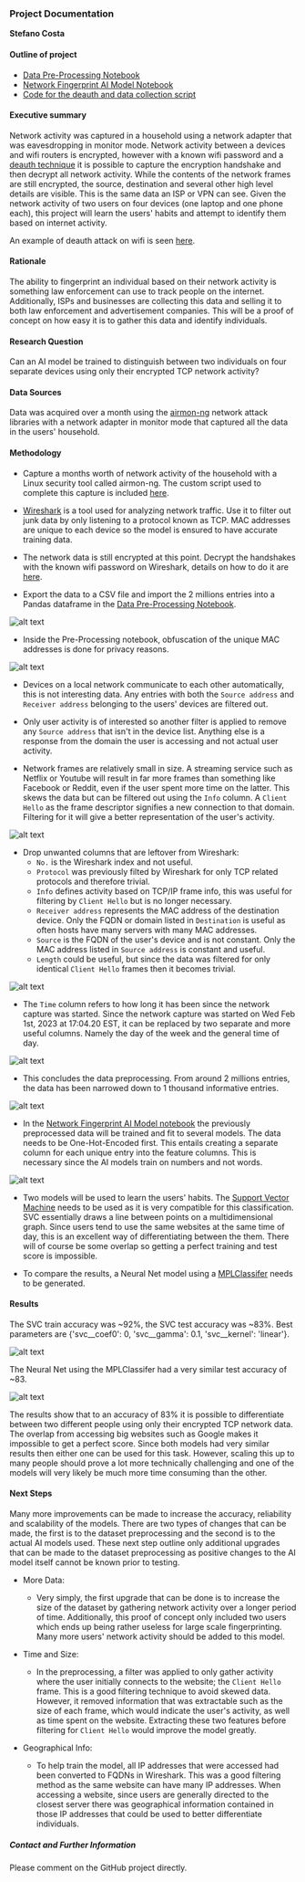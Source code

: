 ### Project Documentation

**Stefano Costa**

#### Outline of project

- [Data Pre-Processing Notebook]( https://github.com/Charm-q/AI-Capstone/blob/main/Data%20Pre-Processing.ipynb)
- [Network Fingerprint AI Model Notebook]( https://github.com/Charm-q/AI-Capstone/blob/main//Network%20Fingerprint%20AI%20Model.ipynb)
- [Code for the deauth and data collection script]( https://github.com/Charm-q/AI-Capstone/blob/main/month-capture.sh)

#### Executive summary

Network activity was captured in a household using a network adapter that was eavesdropping in monitor mode. Network activity between a devices and wifi routers is encrypted, however with a known wifi password and a [deauth technique]( https://en.wikipedia.org/wiki/Wi-Fi_deauthentication_attack) it is possible to capture the encryption handshake and then decrypt all network activity. While the contents of the network frames are still encrypted, the source, destination and several other high level details are visible. This is the same data an ISP or VPN can see. Given the network activity of two users on four devices (one laptop and one phone each), this project will learn the users' habits and attempt to identify them based on internet activity.

An example of deauth attack on wifi is seen [here]( https://www.youtube.com/watch?v=O1TpBjoiLe4).

#### Rationale

The ability to fingerprint an individual based on their network activity is something law enforcement can use to track people on the internet. Additionally, ISPs and businesses are collecting this data and selling it to both law enforcement and advertisement companies. This will be a proof of concept on how easy it is to gather this data and identify individuals.

#### Research Question
Can an AI model be trained to distinguish between two individuals on four separate devices using only their encrypted TCP network activity?

#### Data Sources
Data was acquired over a month using the [airmon-ng]( https://www.aircrack-ng.org/doku.php?id=airmon-ng) network attack libraries with a network adapter in monitor mode that captured all the data in the users' household.

#### Methodology
- Capture a months worth of network activity of the household with a Linux security tool called airmon-ng. The custom script used to complete this capture is included [here]( https://github.com/Charm-q/AI-Capstone/blob/main/month-capture.sh).

- [Wireshark]( https://wiki.wireshark.org) is a tool used for analyzing network traffic. Use it to filter out junk data by only listening to a protocol known as TCP. MAC addresses are unique to each device so the model is ensured to have accurate training data.

- The network data is still encrypted at this point. Decrypt the handshakes with the known wifi password on Wireshark, details on how to do it are [here]( https://wiki.wireshark.org/HowToDecrypt802.11).

- Export the data to a CSV file and import the 2 millions entries into a Pandas dataframe in the [Data Pre-Processing Notebook]( https://github.com/Charm-q/AI-Capstone/blob/main/Data%20Pre-Processing.ipynb). 

![alt text](img/info.png)

- Inside the Pre-Processing notebook, obfuscation of the unique MAC addresses is done for privacy reasons.

![alt text](img/obfuscation.png)

- Devices on a local network communicate to each other automatically, this is not interesting data. Any entries with both the `Source address` and `Receiver address` belonging to the users' devices are filtered out.

- Only user activity is of interested so another filter is applied to remove any `Source address` that isn't in the device list. Anything else is a response from the domain the user is accessing and not actual user activity.

- Network frames are relatively small in size. A streaming service such as Netflix or Youtube will result in far more frames than something like Facebook or Reddit, even if the user spent more time on the latter. This skews the data but can be filtered out using the `Info` column. A `Client Hello` as the frame descriptor signifies a new connection to that domain. Filtering for it will give a better representation of the user's activity.

![alt text](img/client_hello.png)

- Drop unwanted columns that are leftover from Wireshark:
  - `No.` is the Wireshark index and not useful.
  - `Protocol` was previously filted by Wireshark for only TCP related protocols and therefore trivial.
  - `Info` defines activity based on TCP/IP frame info, this was useful for filtering by `Client Hello` but is no longer necessary.
  - `Receiver address` represents the MAC address of the destination device. Only the FQDN or domain listed in `Destination` is useful as often hosts have many servers with many MAC addresses.
  - `Source` is the FQDN of the user's device and is not constant. Only the MAC address listed in `Source address` is constant and useful.
  - `Length` could be useful, but since the data was filtered for only identical `Client Hello` frames then it becomes trivial.

![alt text](img/unwanted.png)

- The `Time` column refers to how long it has been since the network capture was started. Since the network capture was started on Wed Feb 1st, 2023 at 17:04.20 EST, it can be replaced by two separate and more useful columns. Namely the day of the week and the general time of day.

![alt text](img/timeofday.png)

- This concludes the data preprocessing. From around 2 millions entries, the data has been narrowed down to 1 thousand informative entries.

![alt text](img/preprocessed.png)


- In the [Network Fingerprint AI Model notebook]( https://github.com/Charm-q/AI-Capstone/blob/main//Network%20Fingerprint%20AI%20Model.ipynb) the previously preprocessed data will be trained and fit to several models. The data needs to be One-Hot-Encoded first. This entails creating a separate column for each unique entry into the feature columns. This is necessary since the AI models train on numbers and not words.

![alt text](img/onehot.png)


- Two models will be used to learn the users' habits. The [Support Vector Machine]( https://en.wikipedia.org/wiki/Support_vector_machine) needs to be used as it is very compatible for this classification. SVC essentially draws a line between points on a multidimensional graph. Since users tend to use the same websites at the same time of day, this is an excellent way of differentiating between the them. There will of course be some overlap so getting a perfect training and test score is impossible.


- To compare the results, a Neural Net model using a [MPLClassifer]( https://scikit-learn.org/stable/modules/generated/sklearn.neural_network.MLPClassifier.html) needs to be generated.


#### Results

The SVC train accuracy was ~92%, the SVC test accuracy was ~83%. Best parameters are {'svc__coef0': 0, 'svc__gamma': 0.1, 'svc__kernel': 'linear'}. 

![alt text](img/svc.png)

The Neural Net using the MPLClassifer had a very similar test accuracy of ~83.

![alt text](img/net.png)

The results show that to an accuracy of 83% it is possible to differentiate between two different people using only their encrypted TCP network data. The overlap from accessing big websites such as Google makes it impossible to get a perfect score. Since both models had very similar results then either one can be used for this task. However, scaling this up to many people should prove a lot more technically challenging and one of the models will very likely be much more time consuming than the other.

#### Next Steps

Many more improvements can be made to increase the accuracy, reliability and scalability of the models. There are two types of changes that can be made, the first is to the dataset preprocessing and the second is to the actual AI models used. These next step outline only additional upgrades that can be made to the dataset preprocessing as positive changes to the AI model itself cannot be known prior to testing.

- More Data:
    - Very simply, the first upgrade that can be done is to increase the size of the dataset by gathering network activity over a longer period of time. Additionally, this proof of concept only included two users which ends up being rather useless for large scale fingerprinting. Many more users' network activity should be added to this model.

- Time and Size:
    - In the preprocessing, a filter was applied to only gather activity where the user initially connects to the website; the `Client Hello` frame. This is a good filtering technique to avoid skewed data. However, it removed information that was extractable such as the size of each frame, which would indicate the user's activity, as well as time spent on the website. Extracting these two features before filtering for `Client Hello` would improve the model greatly.
    
- Geographical Info:
    - To help train the model, all IP addresses that were accessed had been converted to FQDNs in Wireshark. This was a good filtering method as the same website can have many IP addresses. When accessing a website, since users are generally directed to the closest server there was geographical information contained in those IP addresses that could be used to better differentiate individuals.

##### Contact and Further Information
Please comment on the GitHub project directly.
